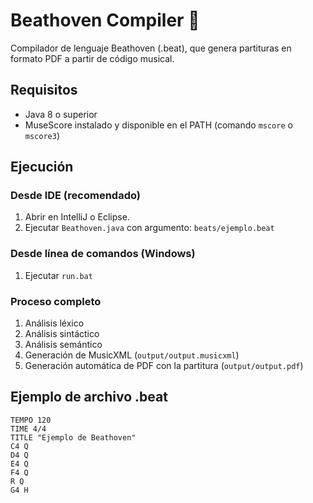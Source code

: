 # Beathoven Compiler 🎼

Compilador de lenguaje Beathoven (.beat), que genera partituras en formato PDF a partir de código musical.

## Requisitos

- Java 8 o superior
- MuseScore instalado y disponible en el PATH (comando `mscore` o `mscore3`)

## Ejecución

### Desde IDE (recomendado)

1. Abrir en IntelliJ o Eclipse.
2. Ejecutar `Beathoven.java` con argumento: `beats/ejemplo.beat`

### Desde línea de comandos (Windows)

1. Ejecutar `run.bat`

### Proceso completo

1. Análisis léxico
2. Análisis sintáctico
3. Análisis semántico
4. Generación de MusicXML (`output/output.musicxml`)
5. Generación automática de PDF con la partitura (`output/output.pdf`)

## Ejemplo de archivo .beat

```plaintext
TEMPO 120
TIME 4/4
TITLE "Ejemplo de Beathoven"
C4 Q
D4 Q
E4 Q
F4 Q
R Q
G4 H
```
